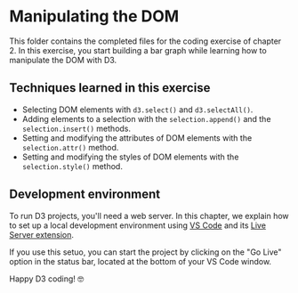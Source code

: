 # Manipulating the DOM

This folder contains the completed files for the coding exercise of chapter 2. In this exercise, you start building a bar graph while learning how to manipulate the DOM with D3.


## Techniques learned in this exercise

- Selecting DOM elements with `d3.select()` and `d3.selectAll()`.
- Adding elements to a selection with the `selection.append()` and the `selection.insert()` methods.
- Setting and modifying the attributes of DOM elements with the `selection.attr()` method.
- Setting and modifying the styles of DOM elements with the `selection.style()` method.


## Development environment

To run D3 projects, you'll need a web server. In this chapter, we explain how to set up a local development environment using [VS Code](https://code.visualstudio.com/) and its [Live Server extension](https://marketplace.visualstudio.com/items?itemName=ritwickdey.LiveServer).

If you use this setuo, you can start the project by clicking on the "Go Live" option in the status bar, located at the bottom of your VS Code window.

Happy D3 coding! 🤓